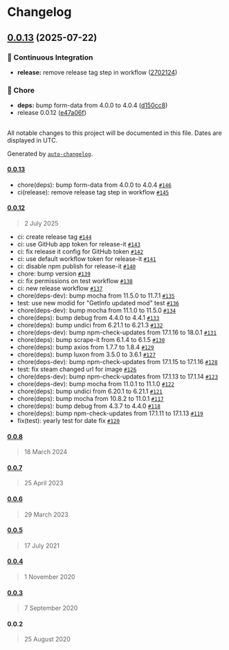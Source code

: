 # Changelog

## [0.0.13](https://github.com/axi92/steam-workshop-scraper/compare/0.0.12...0.0.13) (2025-07-22)

### 🚀 Continuous Integration

* **release:** remove release tag step in workflow ([2702124](https://github.com/axi92/steam-workshop-scraper/commit/2702124952a03d2ee83f074368f1a57bb895a785))

### 🧹 Chore

* **deps:** bump form-data from 4.0.0 to 4.0.4 ([d150cc8](https://github.com/axi92/steam-workshop-scraper/commit/d150cc847f258ae6e9cccc09efa33007c22c04b3))
* release 0.0.12 ([e47a06f](https://github.com/axi92/steam-workshop-scraper/commit/e47a06f6ab0f7f2d310bb256550bd07033d8a506))

##

All notable changes to this project will be documented in this file. Dates are displayed in UTC.

Generated by [`auto-changelog`](https://github.com/CookPete/auto-changelog).

#### [0.0.13](https://github.com/axi92/steam-workshop-scraper/compare/0.0.12...0.0.13)

- chore(deps): bump form-data from 4.0.0 to 4.0.4 [`#146`](https://github.com/axi92/steam-workshop-scraper/pull/146)
- ci(release): remove release tag step in workflow [`#145`](https://github.com/axi92/steam-workshop-scraper/pull/145)

#### [0.0.12](https://github.com/axi92/steam-workshop-scraper/compare/0.0.8...0.0.12)

> 2 July 2025

- ci: create release tag [`#144`](https://github.com/axi92/steam-workshop-scraper/pull/144)
- ci: use GitHub app token for release-it [`#143`](https://github.com/axi92/steam-workshop-scraper/pull/143)
- ci: fix release it config for GitHub token [`#142`](https://github.com/axi92/steam-workshop-scraper/pull/142)
- ci: use default workflow token for release-it [`#141`](https://github.com/axi92/steam-workshop-scraper/pull/141)
- ci: disable npm publish for release-it [`#140`](https://github.com/axi92/steam-workshop-scraper/pull/140)
- chore: bump version [`#139`](https://github.com/axi92/steam-workshop-scraper/pull/139)
- ci: fix permissions on test workflow [`#138`](https://github.com/axi92/steam-workshop-scraper/pull/138)
- ci: new release workflow [`#137`](https://github.com/axi92/steam-workshop-scraper/pull/137)
- chore(deps-dev): bump mocha from 11.5.0 to 11.7.1 [`#135`](https://github.com/axi92/steam-workshop-scraper/pull/135)
- test: use new modid for "GetInfo updated mod" test [`#136`](https://github.com/axi92/steam-workshop-scraper/pull/136)
- chore(deps-dev): bump mocha from 11.1.0 to 11.5.0 [`#134`](https://github.com/axi92/steam-workshop-scraper/pull/134)
- chore(deps): bump debug from 4.4.0 to 4.4.1 [`#133`](https://github.com/axi92/steam-workshop-scraper/pull/133)
- chore(deps): bump undici from 6.21.1 to 6.21.3 [`#132`](https://github.com/axi92/steam-workshop-scraper/pull/132)
- chore(deps-dev): bump npm-check-updates from 17.1.16 to 18.0.1 [`#131`](https://github.com/axi92/steam-workshop-scraper/pull/131)
- chore(deps): bump scrape-it from 6.1.4 to 6.1.5 [`#130`](https://github.com/axi92/steam-workshop-scraper/pull/130)
- chore(deps): bump axios from 1.7.7 to 1.8.4 [`#129`](https://github.com/axi92/steam-workshop-scraper/pull/129)
- chore(deps): bump luxon from 3.5.0 to 3.6.1 [`#127`](https://github.com/axi92/steam-workshop-scraper/pull/127)
- chore(deps-dev): bump npm-check-updates from 17.1.15 to 17.1.16 [`#128`](https://github.com/axi92/steam-workshop-scraper/pull/128)
- test: fix steam changed url for image [`#126`](https://github.com/axi92/steam-workshop-scraper/pull/126)
- chore(deps-dev): bump npm-check-updates from 17.1.13 to 17.1.14 [`#123`](https://github.com/axi92/steam-workshop-scraper/pull/123)
- chore(deps-dev): bump mocha from 11.0.1 to 11.1.0 [`#122`](https://github.com/axi92/steam-workshop-scraper/pull/122)
- chore(deps): bump undici from 6.20.1 to 6.21.1 [`#121`](https://github.com/axi92/steam-workshop-scraper/pull/121)
- chore(deps): bump mocha from 10.8.2 to 11.0.1 [`#117`](https://github.com/axi92/steam-workshop-scraper/pull/117)
- chore(deps): bump debug from 4.3.7 to 4.4.0 [`#118`](https://github.com/axi92/steam-workshop-scraper/pull/118)
- chore(deps): bump npm-check-updates from 17.1.11 to 17.1.13 [`#119`](https://github.com/axi92/steam-workshop-scraper/pull/119)
- fix(test): yearly test for date fix [`#120`](https://github.com/axi92/steam-workshop-scraper/pull/120)

#### [0.0.8](https://github.com/axi92/steam-workshop-scraper/compare/0.0.7...0.0.8)

> 18 March 2024

#### [0.0.7](https://github.com/axi92/steam-workshop-scraper/compare/0.0.6...0.0.7)

> 25 April 2023

#### [0.0.6](https://github.com/axi92/steam-workshop-scraper/compare/0.0.5...0.0.6)

> 29 March 2023

#### [0.0.5](https://github.com/axi92/steam-workshop-scraper/compare/0.0.4...0.0.5)

> 17 July 2021

#### [0.0.4](https://github.com/axi92/steam-workshop-scraper/compare/0.0.3...0.0.4)

> 1 November 2020

#### [0.0.3](https://github.com/axi92/steam-workshop-scraper/compare/0.0.2...0.0.3)

> 7 September 2020

#### 0.0.2

> 25 August 2020

